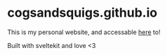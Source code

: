 # cogsandsquigs.github.io

This is my personal website, and accessable [here](https://cogsandsquigs.gq) to!

Built with sveltekit and love <3
